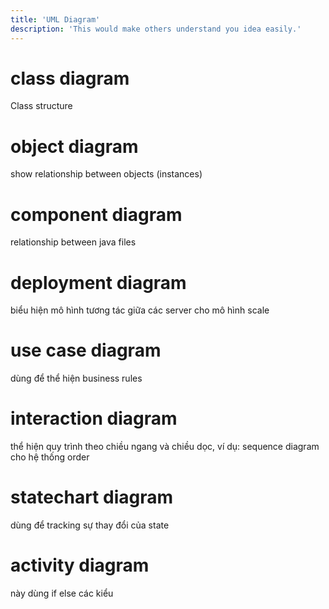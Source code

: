 ```yaml
---
title: 'UML Diagram'
description: 'This would make others understand you idea easily.'
---
```


# class diagram

Class structure

# object diagram

show relationship between objects (instances)

# component diagram

relationship between java files

# deployment diagram

biểu hiện mô hình tương tác giữa các server cho mô hình scale


# use case diagram

dùng để thể hiện business rules

# interaction diagram

thể hiện quy trình theo chiều ngang và chiều dọc, ví dụ: sequence diagram cho hệ thống order

# statechart diagram

dùng để tracking sự thay đổi của state

# activity diagram

này dùng if else các kiểu 


